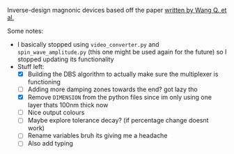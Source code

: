 Inverse-design magnonic devices based off the paper [written by Wang Q. et al.](https://www.nature.com/articles/s41467-021-22897-4)

Some notes:

- I basically stopped using `video_converter.py` and `spin_wave_amplitude.py` (this one might be used again for the future) so I stopped updating its functionality
- Stuff left:
  - [X] Building the DBS algorithm to actually make sure the multiplexer is functioning
  - [ ] Adding more damping zones towards the end? got lazy tho
  - [X] Remove `DIMENSION` from the python files since im only using one layer thats 100nm thick now
  - [ ] Nice output colours
  - [ ] Maybe explore tolerance decay? (if percentage change doesnt work)
  - [ ] Rename variables bruh its giving me a headache
  - [ ] Also add typing
